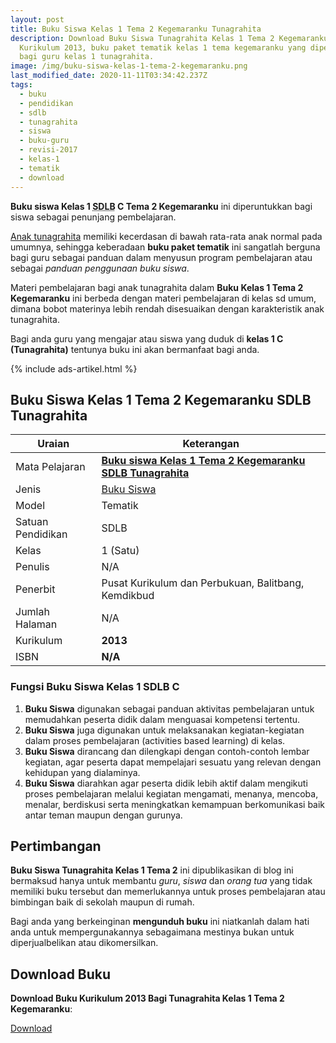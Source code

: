 ```yaml
---
layout: post
title: Buku Siswa Kelas 1 Tema 2 Kegemaranku Tunagrahita
description: Download Buku Siswa Tunagrahita Kelas 1 Tema 2 Kegemaranku
  Kurikulum 2013, buku paket tematik kelas 1 tema kegemaranku yang diperuntukkan
  bagi guru kelas 1 tunagrahita.
image: /img/buku-siswa-kelas-1-tema-2-kegemaranku.png
last_modified_date: 2020-11-11T03:34:42.237Z
tags:
  - buku
  - pendidikan
  - sdlb
  - tunagrahita
  - siswa
  - buku-guru
  - revisi-2017
  - kelas-1
  - tematik
  - download
---
```


**Buku siswa Kelas 1 <abbr title="Sekolah Dasar Luar Biasa">SDLB</abbr> C Tema 2 Kegemaranku** ini diperuntukkan bagi siswa sebagai penunjang pembelajaran.

[Anak tunagrahita](/teori/tunagrahita) memiliki kecerdasan di bawah rata-rata anak normal pada umumnya, sehingga keberadaan **buku paket tematik** ini sangatlah berguna bagi guru sebagai panduan dalam menyusun program pembelajaran atau sebagai *panduan penggunaan buku siswa*.

Materi pembelajaran bagi anak tunagrahita dalam **Buku Kelas 1 Tema 2 Kegemaranku** ini berbeda dengan materi pembelajaran di kelas sd umum, dimana bobot materinya lebih rendah disesuaikan dengan karakteristik anak tunagrahita.

Bagi anda guru yang mengajar atau siswa yang duduk di **kelas 1 C (Tunagrahita)** tentunya buku ini akan bermanfaat bagi anda.

{% include ads-artikel.html %}

## Buku Siswa Kelas 1 Tema 2 Kegemaranku SDLB Tunagrahita  

|Uraian|Keterangan|
| --- | --- |
|Mata Pelajaran|<a href="/bse/buku-siswa-kelas-1-tema-2-kegemaranku-tunagrahita" title="Buku siswa Kelas 1 Tema 2 Kegemaranku SDLB Tunagrahita"><strong>Buku siswa Kelas 1 Tema 2 Kegemaranku SDLB Tunagrahita</strong></a>|
|Jenis|<a href="/bse" title="Buku Siswa" target="_blank">Buku Siswa</a>|
|Model|Tematik|
|Satuan Pendidikan|SDLB|
|Kelas|1 (Satu)|
|Penulis|N/A|
|Penerbit|Pusat Kurikulum dan Perbukuan, Balitbang, Kemdikbud|
|Jumlah Halaman|N/A|
|Kurikulum|<strong>2013</strong>|
|ISBN|<strong>N/A</strong>|

### Fungsi Buku Siswa Kelas 1 SDLB C
1. **Buku Siswa**  digunakan sebagai panduan aktivitas pembelajaran untuk memudahkan peserta didik dalam menguasai kompetensi tertentu.
2. **Buku Siswa**  juga digunakan untuk melaksanakan kegiatan-kegiatan dalam proses pembelajaran (activities based learning) di kelas.
3. **Buku Siswa** dirancang dan dilengkapi dengan contoh-contoh lembar kegiatan, agar peserta dapat mempelajari sesuatu yang relevan dengan kehidupan yang dialaminya.
4. **Buku Siswa** diarahkan agar peserta didik lebih aktif dalam mengikuti proses pembelajaran melalui kegiatan mengamati, menanya, mencoba, menalar, berdiskusi serta meningkatkan kemampuan berkomunikasi baik antar teman maupun dengan gurunya.


## Pertimbangan
**Buku Siswa Tunagrahita Kelas 1 Tema 2** ini dipublikasikan di blog ini bermaksud hanya untuk membantu _guru_, _siswa_ dan _orang tua_ yang tidak memiliki buku tersebut dan memerlukannya untuk proses pembelajaran atau bimbingan baik di sekolah maupun di rumah.

Bagi anda yang berkeinginan <b>mengunduh buku</b> ini niatkanlah dalam hati anda untuk mempergunakannya sebagaimana mestinya bukan untuk diperjualbelikan atau dikomersilkan.
  
## Download Buku
**Download Buku Kurikulum 2013 Bagi Tunagrahita Kelas 1 Tema 2 Kegemaranku**:
<p class="center"><a class="button download" href="https://docs.google.com/uc?export=download&id=1HCvsWvFk-753H757GyZjlMQNckA7_y7s" rel="nofollow" target="_blank" title="Download Download Buku Kurikulum 2013 Bagi Tunagrahita Kelas 1 Tema 2 Kegemaranku">Download</a></p>
